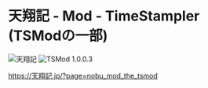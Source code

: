 # 天翔記 - Mod - TimeStampler (TSModの一部)

![天翔記](https://img.shields.io/badge/天翔記-with_PK-6479ff.svg)
![TSMod 1.0.0.3](https://img.shields.io/badge/TSMod-1.0.0.3-6479ff.svg)

https://天翔記.jp/?page=nobu_mod_the_tsmod